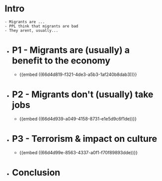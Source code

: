 # Intro
	- Migrants are ...
	- PPL think that migrants are bad
	- They arent, usually...
- # P1 - Migrants are (usually) a benefit to the economy
	- {{embed ((66d4d819-f321-4de3-a5b3-1af240b8dab3))}}
- # P2 - Migrants don't (usually) take jobs
	- {{embed ((66d4d939-a049-4158-8731-e1e5d9c6f1de))}}
- # P3 - Terrorism & impact on culture
	- {{embed ((66d4d99e-8563-4337-a0f1-f70f89893dde))}}
- # Conclusion